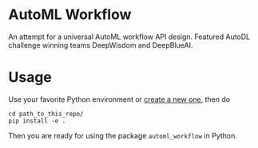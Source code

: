 # AutoML Workflow
An attempt for a universal AutoML workflow API design. Featured AutoDL challenge winning teams DeepWisdom and DeepBlueAI.

# Usage
Use your favorite Python environment or [create a new one](https://docs.conda.io/projects/conda/en/latest/user-guide/tasks/manage-environments.html), then do
```
cd path_to_this_repo/
pip install -e .
```
Then you are ready for using the package `automl_workflow` in Python.